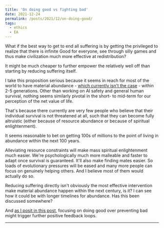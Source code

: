 ```yaml
---
title: 'On doing good vs fighting bad'
date: 2021-12-24
permalink: /posts/2021/12/on-doing-good/
tags:
  - ethics
  - EA
---
```


What if the best way to get to end all suffering is by getting the privileged to realize that there is infinite Good for everyone, see through silly games and thus make civilization much more effective at redistribution?

It might be much cheaper to further empower the relatively well off than starting by reducing suffering itself.

I take this proposition serious because it seems in reach for most of the world to have material abundance - [which currently isn't the case](/posts/2021/07/sustainability-and-growth/) - within 2-5 generations. Other than working on AI safety and general human survival, nothing seems similarly pivotal in the short- to mid-term for our perception of the net value of life.

That's because there currently are very few people who believe that their individual survival is not threatened at all, such that they can become fully altruistic (either because of resource abundance or because of spiritual enlightenment).

It seems reasonable to bet on getting 100s of millions to the point of living in abundance within the next 100 years.

Alleviating resource constraints will make mass spiritual enlightenment much easier. We're psychologically much more malleable and faster to adapt once survival is guaranteed. It'll also make finding mates easier. So loads of evolutionary pressures will be eased and many more people can focus on genuinely helping others. And I believe most of them would actually do so.

Reducing suffering directly isn't obviously the most effective intervention make material abundance happen within the next century, is it? I can see how it could be with longer timelines for abundance. Has this been discussed somewhere?

And [as I posit in this post](/posts/2021/12/moral-seriousness-and-cooperation/), focusing on doing good over preventing bad might trigger further positive feedback loops.

------
